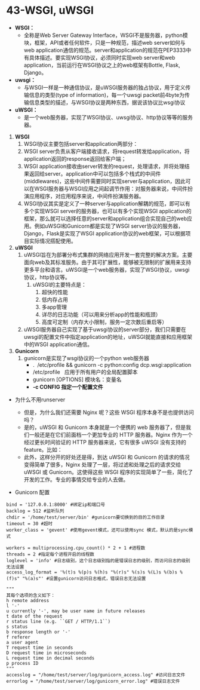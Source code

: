 # 43-WSGI, uWSGI

* **WSGI：**
    * 全称是Web Server Gateway Interface，WSGI不是服务器，python模块，框架，API或者任何软件，只是一种规范，描述web server如何与web application通信的规范。server和application的规范在PEP3333中有具体描述。要实现WSGI协议，必须同时实现web server和web application，当前运行在WSGI协议之上的web框架有Bottle, Flask, Django。
* **uwsgi：**
    * 与WSGI一样是一种通信协议，是uWSGI服务器的独占协议，用于定义传输信息的类型\(type of information\)，每一个uwsgi packet前4byte为传输信息类型的描述，与WSGI协议是两种东西，据说该协议比wsgi协议
* **uWSGI：**
    * 是一个web服务器，实现了WSGI协议、uwsgi协议、http协议等等的服务器。

1. **WSGI**
    1. WSGI协议主要包括server和application两部分：
    2. WSGI server负责从客户端接收请求，将request转发给application，将application返回的response返回给客户端；
    3. WSGI application接收由server转发的request，处理请求，并将处理结果返回给server。application中可以包括多个栈式的中间件\(middlewares\)，这些中间件需要同时实现server与application，因此可以在WSGI服务器与WSGI应用之间起调节作用：对服务器来说，中间件扮演应用程序，对应用程序来说，中间件扮演服务器。
    4. WSGI协议其实是定义了一种server与application解耦的规范，即可以有多个实现WSGI server的服务器，也可以有多个实现WSGI application的框架，那么就可以选择任意的server和application组合实现自己的web应用。例如uWSGI和Gunicorn都是实现了WSGI server协议的服务器，Django，Flask是实现了WSGI application协议的web框架，可以根据项目实际情况搭配使用。
2. **uWSGI**
    1. uWSGI旨在为部署分布式集群的网络应用开发一套完整的解决方案。主要面向web及其标准服务。由于其可扩展性，能够被无限制的扩展用来支持更多平台和语言。uWSGI是一个web服务器，实现了WSGI协议，uwsgi协议，http协议等。
        1. uWSGI的主要特点是：
            1. 超快的性能
            2. 低内存占用
            3. 多app管理
            4. 详尽的日志功能（可以用来分析app的性能和瓶颈）
            5. 高度可定制（内存大小限制，服务一定次数后重启等）
    2. uWSGI服务器自己实现了基于uwsgi协议的server部分，我们只需要在uwsgi的配置文件中指定application的地址，uWSGI就能直接和应用框架中的WSGI application通信。
3. **Gunicorn**
    1. gunicorn是实现了wsgi协议的一个python web服务器
        * .  /etc/profile && gunicorn \-c python:config dcp.wsgi:application
        * /etc/profile   应用于所有用户的全局配置脚本
        * gunicorn \[OPTIONS\] 模块名：变量名
        * **\-c CONFIG **指定一个配置文件****

* 为什么不用runserver
    * 但是，为什么我们还需要 Nginx 呢？这些 WSGI 程序本身不是也提供访问吗？
    * 是的，uWSGI 和 Gunicorn 本身就是一个便携的 web 服务器了，但是我们一般还是在它们前面档一个更加专业的 HTTP 服务器。Nginx 作为一个经过更长时间验证的 HTTP 服务器来说，它有很多 uWSGI 没有支持的 feature。比如：
    * 此外，这样分开的好处还是得，到达 uWSGI 和 Gunicorn 的请求的情况变得简单了很多，Nginx 处理了一层，将过滤和处理之后的请求交给 uWSGI 或 Gunicorn。这使得这些 WSGI 程序的实现简单了一些，简化了开发的工作。专业的事情交给专业的人去做。

* Gunicorn 配置

```
bind = '127.0.0.1:8000' #绑定ip和端口号
backlog = 512 #监听队列
chdir = '/home/test/server/bin' #gunicorn要切换到的目的工作目录
timeout = 30 #超时
worker_class = 'gevent' #使用gevent模式，还可以使用sync 模式，默认的是sync模式

workers = multiprocessing.cpu_count() * 2 + 1 #进程数
threads = 2 #指定每个进程开启的线程数
loglevel = 'info' #日志级别，这个日志级别指的是错误日志的级别，而访问日志的级别无法设置
access_log_format = '%(t)s %(p)s %(h)s "%(r)s" %(s)s %(L)s %(b)s %(f)s" "%(a)s"' #设置gunicorn访问日志格式，错误日志无法设置

"""
其每个选项的含义如下：
h remote address
l '-'
u currently '-', may be user name in future releases
t date of the request
r status line (e.g. ``GET / HTTP/1.1``)
s status
b response length or '-'
f referer
a user agent
T request time in seconds
D request time in microseconds
L request time in decimal seconds
p process ID
"""
accesslog = "/home/test/server/log/gunicorn_access.log" #访问日志文件
errorlog = "/home/test/server/log/gunicorn_error.log" #错误日志文件
```

